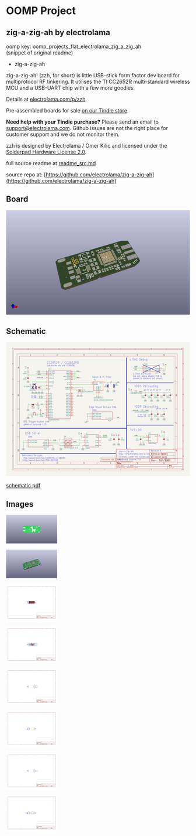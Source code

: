 # OOMP Project  
## zig-a-zig-ah  by electrolama  
  
oomp key: oomp_projects_flat_electrolama_zig_a_zig_ah  
(snippet of original readme)  
  
- zig-a-zig-ah  
  
zig-a-zig-ah! (zzh, for short) is little USB-stick form factor dev board for multiprotocol RF tinkering. It utilises the TI CC2652R multi-standard wireless MCU and a USB-UART chip with a few more goodies.  
  
Details at [electrolama.com/p/zzh](https://electrolama.com/projects/zig-a-zig-ah/).  
  
Pre-assembled boards for sale [on our Tindie store](https://www.tindie.com/stores/electrolama/).  
  
**Need help with your Tindie purchase?** Please send an email to support@electrolama.com. Github issues are not the right place for customer support and we do not monitor them.  
  
zzh is designed by Electrolama / Omer Kilic and licensed under the [Solderpad Hardware License 2.0](https://solderpad.org/licenses/SHL-2.0/).   
  
  full source readme at [readme_src.md](readme_src.md)  
  
source repo at: [https://github.com/electrolama/zig-a-zig-ah](https://github.com/electrolama/zig-a-zig-ah)  
## Board  
  
[![working_3d.png](working_3d_600.png)](working_3d.png)  
## Schematic  
  
[![working_schematic.png](working_schematic_600.png)](working_schematic.png)  
  
[schematic pdf](working_schematic.pdf)  
## Images  
  
[![working_3D_bottom.png](working_3D_bottom_140.png)](working_3D_bottom.png)  
  
[![working_3D_top.png](working_3D_top_140.png)](working_3D_top.png)  
  
[![working_assembly_page_01.png](working_assembly_page_01_140.png)](working_assembly_page_01.png)  
  
[![working_assembly_page_02.png](working_assembly_page_02_140.png)](working_assembly_page_02.png)  
  
[![working_assembly_page_03.png](working_assembly_page_03_140.png)](working_assembly_page_03.png)  
  
[![working_assembly_page_04.png](working_assembly_page_04_140.png)](working_assembly_page_04.png)  
  
[![working_assembly_page_05.png](working_assembly_page_05_140.png)](working_assembly_page_05.png)  
  
[![working_assembly_page_06.png](working_assembly_page_06_140.png)](working_assembly_page_06.png)  
